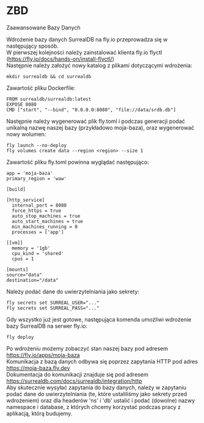 # ZBD
Zaawansowane Bazy Danych


Wdrożenie bazy danych SurrealDB na fly.io przeprowadza się w następujący sposób. \
W pierwszej kolejności należy zainstalować klienta fly.io flyctl (https://fly.io/docs/hands-on/install-flyctl/)  \
Następnie należy założyć nowy katalog z plikami dotyczącymi wdrożenia:

```console
mkdir surrealdb && cd surrealdb
```

Zawartość pliku Dockerfile:

```console
FROM surrealdb/surrealdb:latest
EXPOSE 8080
CMD ["start", "--bind", "0.0.0.0:8080", "file://data/srdb.db"]
```

Następnie należy wygenerować plik fly.toml i podczas generacji podać unikalną nazwę naszej bazy (przykładowo moja-baza), oraz wygenerować nowy wolumen:

```console
fly launch --no-deploy
fly volumes create data --region <region> --size 1
```

Zawartość pliku fly.toml powinna wyglądać następująco:

```console
app = 'moja-baza'
primary_region = 'waw'

[build]

[http_service]
  internal_port = 8080
  force_https = true
  auto_stop_machines = true
  auto_start_machines = true
  min_machines_running = 0
  processes = ['app']

[[vm]]
  memory = '1gb'
  cpu_kind = 'shared'
  cpus = 1

[mounts]
source="data"
destination="/data"
```

Należy podać dane do uwierzytelniania jako sekrety:

```console
fly secrets set SURREAL_USER="..."
fly secrets set SURREAL_PASS="..."
```

Gdy wszystko już jest gotowe, następująca komenda umożliwi wdrożenie bazy SurrealDB na serwer fly.io:

```console
fly deploy
```

Po wdrożeniu możemy zobaczyć stan naszej bazy pod adresem https://fly.io/apps/moja-baza \
Komunikacja z bazą danych odbywa się poprzez zapytania HTTP pod adres https://moja-baza.fly.dev \
Dokumentacja do komunikacji znajduje się pod adresem https://surrealdb.com/docs/surrealdb/integration/http \
Aby skutecznie wysyłać zapytania do bazy danych, należy w zapytaniu podać dane do uwierzytelniania (te, które ustaliliśmy jako sekrety przed wdrożeniem) oraz dla headerów 'ns' i 'db' ustalić i podać (dowolne) nazwy namespace i database, z których chcemy korzystać podczas pracy z aplikacją, którą budujemy.
